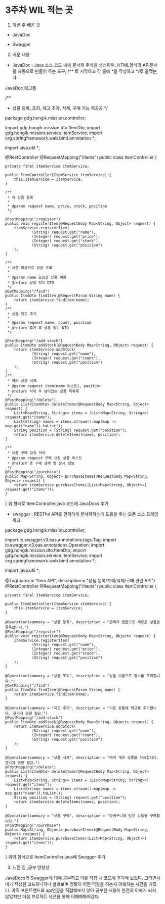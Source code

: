 # 3주차 WIL 적는 곳
1. 이번 주 배운 것

- JavaDoc



- Swagger



2. 배운 내용

- JavaDoc : Java 소스 코드 내에 문서화 주석을 생성하여, HTML형식의 API문서를 자동으로 만들어 주는 도구, /** 로 시작하고 각 줄에 *을 작성하고 */로 끝맺는다.


JavaDoc 태그들


/**
* 상품 등록, 조회, 재고 추가, 삭제, 구매 기능 제공공
  */



package gdg.hongik.mission.controller;

import gdg.hongik.mission.dto.ItemDto;
import gdg.hongik.mission.service.ItemService;
import org.springframework.web.bind.annotation.*;

import java.util.*;

@RestController
@RequestMapping("/items")
public class ItemController {

    private final ItemService itemService;

    public ItemController(ItemService itemService) {
        this.itemService = itemService;
    }

    /**
     * 새 상품 등록
     *
     * @param request name, price, stock, position
     */

    @PostMapping("/register")
    public void registerItem(@RequestBody Map<String, Object> request) {
        itemService.registerItem(
                (String) request.get("name"),
                (Integer) request.get("price"),
                (Integer) request.get("stock"),
                (String) request.get("position")
        );
    }
   
    /**
     * 상품 이름으로 상품 조회
     *
     * @param name 조회할 상품 이름
     * @return 상품 정보 DTO
     */
    @GetMapping("/find")
    public ItemDto findItem(@RequestParam String name) {
        return itemService.findItem(name);
    }
    /**
     * 상품 재고 추가
     *
     * @param request name, count, position
     * @return 추가 후 상품 정보 DTO
     */

    @PostMapping("/add-stock")
    public ItemDto addStock(@RequestBody Map<String, Object> request) {
        return itemService.addStock(
                (String) request.get("name"),
                (Integer) request.get("count"),
                (String) request.get("position")
        );
    }
    /**
     * 여러 상품 삭제
     * @param request item(name 리스트), position
     * @return 삭제 후 남아있는 상품 목록록
     */
    @PostMapping("/delete")
    public List<ItemDto> deleteItems(@RequestBody Map<String, Object> request) {
        List<Map<String, String>> items = (List<Map<String, String>>) request.get("items");
        List<String> names = items.stream().map(map -> map.get("name")).toList();
        String position = (String) request.get("position");
        return itemService.deleteItems(names, position);
    }

    /**
     * 상품 구매 요청 처리
     * @param request 구매 요청 상품 리스트
     * @return 총 구매 금액 및 상세 정보
     */
    @PostMapping("/purchase")
    public Map<String, Object> purchaseItems(@RequestBody Map<String, Object> request) {
        return itemService.purchaseItems((List<Map<String, Object>>) request.get("items"));
    }
}
위 형태로 ItemController.java 코드에 JavaDocs 추가







- swagger : RESTful API를 편히라게 문서화하는데 도움을 주는 오픈 소스 프레임워크



package gdg.hongik.mission.controller;

import io.swagger.v3.oas.annotations.tags.Tag;
import io.swagger.v3.oas.annotations.Operation;
import gdg.hongik.mission.dto.ItemDto;
import gdg.hongik.mission.service.ItemService;
import org.springframework.web.bind.annotation.*;

import java.util.*;

@Tag(name = "Item API", description = "상품 등록/조회/삭제/구매 관련 API")
@RestController
@RequestMapping("/items")
public class ItemController {

    private final ItemService itemService;

    public ItemController(ItemService itemService) {
        this.itemService = itemService;
    }

    @Operation(summary = "상품 등록", description = "관리자 권한으로 새로운 상품을 등록합니다.")
    @PostMapping("/register")
    public void registerItem(@RequestBody Map<String, Object> request) {
        itemService.registerItem(
                (String) request.get("name"),
                (Integer) request.get("price"),
                (Integer) request.get("stock"),
                (String) request.get("position")
        );
    }

    @Operation(summary = "상품 조회", description = "상품 이름으로 정보를 조회합니다.")
    @GetMapping("/find")
    public ItemDto findItem(@RequestParam String name) {
        return itemService.findItem(name);
    }

    @Operation(summary = "재고 추가", description = "기존 상품에 재고를 추가합니다. 관리자 권한 필요.")
    @PostMapping("/add-stock")
    public ItemDto addStock(@RequestBody Map<String, Object> request) {
        return itemService.addStock(
                (String) request.get("name"),
                (Integer) request.get("count"),
                (String) request.get("position")
        );
    }

    @Operation(summary = "상품 삭제", description = "여러 개의 상품을 삭제합니다. 관리자 권한 필요.")
    @PostMapping("/delete")
    public List<ItemDto> deleteItems(@RequestBody Map<String, Object> request) {
        List<Map<String, String>> items = (List<Map<String, String>>) request.get("items");
        List<String> names = items.stream().map(map -> map.get("name")).toList();
        String position = (String) request.get("position");
        return itemService.deleteItems(names, position);
    }

    @Operation(summary = "상품 구매", description = "장바구니에 담긴 상품을 구매합니다.")
    @PostMapping("/purchase")
    public Map<String, Object> purchaseItems(@RequestBody Map<String, Object> request) {
        return itemService.purchaseItems((List<Map<String, Object>>) request.get("items"));
    }
}
위의 형식으로 ItemController.java에 Swagger 추가



3. 느낀 점 ,공부 방향성

JavaDocs와 Swagger에 대해 공부하고 이를 직접 내 코드에 추가해 보았다. 그러면서 내가 작성한 코드하나하나 살펴보며 정확히 어떤 역할을 하는지 이해하는 시간을 가졌다. 아직 프론트엔드와 api연결을 직접해보지 않아 공부한 내용이 완전히 이해가 되지 않았지만 다음 프로젝트 세션을 통해 이해해봐야겠다
